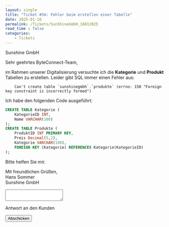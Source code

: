 ```yaml
---
layout: single
title: "Ticket #34: Fehler beim erstellen einer Tabelle"
date: 2025-01-16
permalink: /Tickets/SunShineGmbH_16012025
read_time : false
categories:
    - Tickets
---
```


Sunshine GmbH

Sehr geehrtes ByteConnect-Team,

im Rahmen unserer Digitalisierung versuchte ich die **Kategorie** und **Produkt** Tabellen zu erstellen.
Leider gibt SQL immer einen Fehler aus: 
```
    Can't create table `sunshinegmbh`.`produkte` (errno: 150 "Foreign key constraint is incorrectly formed")
```

Ich habe den folgenden Code ausgeführt:
```sql
CREATE TABLE Kategorie (
    KategorieID INT,
    Name VARCHAR(100)
);
CREATE TABLE Produkte (
    ProduktID INT PRIMARY KEY,
    Preis Decimal(5,2),
    Kategorie VARCHAR(100),
    FOREIGN KEY (Kategorie) REFERENCES Kategorie(KategorieID)
);
````

Bitte helfen Sie mir.

Mit freundlichen Grüßen,  
Hans Sommer  
Sunshine GmbH

<!-- Platzhalter für die Info-Box -->
<div id="response-box" class="notice" style="display: none;">
  <h3>ByteConnect GmbH:</h3>
  <p id="response-message"></p>
</div>


<form
  action=""
  class="fs-form"
  method="POST"
  onsubmit="handleFormSubmit(event)"
>
  <div class="fs-field">
    <label class="fs-label" for="message"></label>
    <textarea
      class="fs-textarea"
      id="message"
      name="message"
      required
    ></textarea>
    <p class="fs-description">Antwort an den Kunden</p>
  </div>
  <div class="fs-button-group">
    <button class="btn btn-primary" type="submit">Abschicken</button>
  </div>
</form>

<script>
  function handleFormSubmit(event) {
    event.preventDefault(); // Verhindert den Standard-Submit
    const formData = new FormData(event.target);
    const message = formData.get("message");

    // Fügt die Antwort in die Info-Box ein
    const responseBox = document.getElementById("response-box");
    const responseMessage = document.getElementById("response-message");
    responseMessage.textContent = message;

    // Zeigt die Info-Box an
    responseBox.style.display = "block";

    // Optional: Formular zurücksetzen
    event.target.reset();
  }
</script>